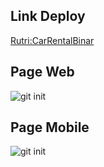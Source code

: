 ## Link Deploy

[Rutri:CarRentalBinar](https://rutriayut.github.io/carrentalbinar/)

## Page Web

  <picture>
   <img alt="git init" src="https://i.ibb.co/T1Bf3QF/web.png">
  </picture>

## Page Mobile

  <picture>
   <img alt="git init" src="https://i.ibb.co/hVtwZKm/mobile.png">
  </picture>
